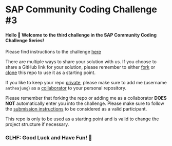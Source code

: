 # SAP Community Coding Challenge #3

#### Hello 👋 Welcome to the third challenge in the SAP Community Coding Challenge Series!
Please find instructions to the challenge [here](https://blogs.sap.com/2020/08/03/sap-community-coding-challenge-3/)

There are multiple ways to share your solution with us. If you choose to share a
 GitHub link for your solution, please remember to either [fork](https://docs.github.com/en/github/getting-started-with-github/fork-a-repo)
 or [clone](https://docs.github.com/en/github/creating-cloning-and-archiving-repositories/cloning-a-repository)
 this repo to use it as a starting point.
 
If you like to keep your repo [private](https://docs.github.com/en/github/administering-a-repository/setting-repository-visibility),
 please make sure to add me (username `antheajung`) as a [collaborator](https://help.github.jp/enterprise/2.11/user/articles/inviting-collaborators-to-a-personal-repository/)
 to your personal repository.

Please remember that forking the repo or adding me as a collaborator **DOES NOT** automatically enter you into the challenge.
 Please make sure to follow the [submission instructions](https://blogs.sap.com/2020/08/03/sap-community-coding-challenge-3/) to be considered as a valid participant. 

This repo is only to be used as a starting point and is valid to change the project structure if necessary.

### GLHF: Good Luck and Have Fun! 🎉
